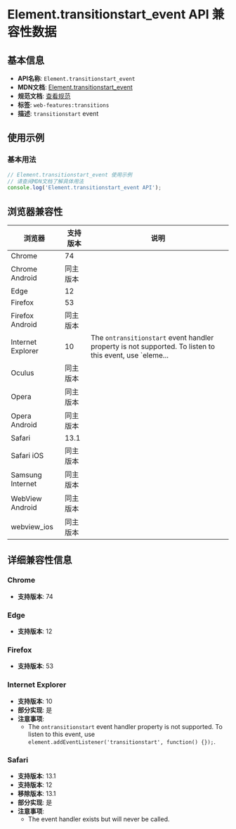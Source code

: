 # Element.transitionstart_event API 兼容性数据

## 基本信息

- **API名称**: `Element.transitionstart_event`
- **MDN文档**: [Element.transitionstart_event](https://developer.mozilla.org/docs/Web/API/Element/transitionstart_event)
- **规范文档**: [查看规范](https://drafts.csswg.org/css-transitions/#transitionstart)
- **标签**: `web-features:transitions`
- **描述**: `transitionstart` event

## 使用示例

### 基本用法

```javascript
// Element.transitionstart_event 使用示例
// 请查阅MDN文档了解具体用法
console.log('Element.transitionstart_event API');
```

## 浏览器兼容性

| 浏览器 | 支持版本 | 说明 |
|--------|----------|------|
| Chrome | 74 |  |
| Chrome Android | 同主版本 |  |
| Edge | 12 |  |
| Firefox | 53 |  |
| Firefox Android | 同主版本 |  |
| Internet Explorer | 10 | The `ontransitionstart` event handler property is not supported. To listen to this event, use `eleme... |
| Oculus | 同主版本 |  |
| Opera | 同主版本 |  |
| Opera Android | 同主版本 |  |
| Safari | 13.1 |  |
| Safari iOS | 同主版本 |  |
| Samsung Internet | 同主版本 |  |
| WebView Android | 同主版本 |  |
| webview_ios | 同主版本 |  |

## 详细兼容性信息

### Chrome

- **支持版本**: 74

### Edge

- **支持版本**: 12

### Firefox

- **支持版本**: 53

### Internet Explorer

- **支持版本**: 10
- **部分实现**: 是
- **注意事项**:
  - The `ontransitionstart` event handler property is not supported. To listen to this event, use `element.addEventListener('transitionstart', function() {});`.

### Safari

- **支持版本**: 13.1
- **支持版本**: 12
- **移除版本**: 13.1
- **部分实现**: 是
- **注意事项**:
  - The event handler exists but will never be called.

